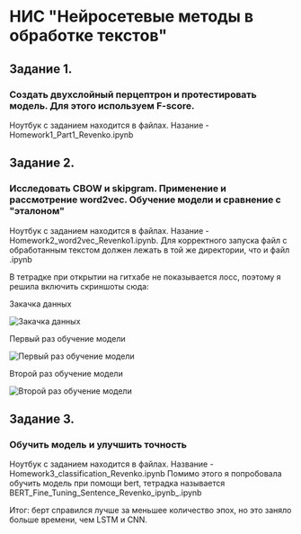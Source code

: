 # НИС "Нейросетевые методы в обработке текстов"

## Задание 1. 
### Создать двухслойный перцептрон и протестировать модель. Для этого используем F-score. 
Ноутбук с заданием находится в файлах. Назание - Homework1_Part1_Revenko.ipynb

## Задание 2. 
### Исследовать CBOW и skipgram. Применение и рассмотрение word2vec. Обучение модели и сравнение с "эталоном"
Ноутбук с заданием находится в файлах. Назание - Homework2_word2vec_Revenko1.ipynb. Для корректного запуска файл с обработанным текстом должен лежать в той же директории, что и файл .ipynb

В тетрадке при открытии на гитхабе не показывается лосс, поэтому я решила включить скриншоты сюда:

Закачка данных

![Закачка данных](https://user-images.githubusercontent.com/32986053/202277398-07908125-7395-4220-bce8-81be251662fa.png)

Первый раз обучение модели

![Первый раз обучение модели](https://user-images.githubusercontent.com/32986053/202277465-dfd4794c-e0d6-4fbc-88e3-a3c5d7ebbb7d.png)

Второй раз обучение модели

![Второй раз обучение модели](https://user-images.githubusercontent.com/32986053/202277563-157e7414-013d-460a-a225-7fe5ec405515.png)

## Задание 3.
### Обучить модель и улучшить точность
Ноутбук с заданием находится в файлах. Название - Homework3_classification_Revenko.ipynb
Помимо этого я попробовала обучить модель при помощи bert, тетрадка называется BERT_Fine_Tuning_Sentence_Revenko_ipynb_.ipynb

Итог: берт справился лучше за меньшее количество эпох, но это заняло больше времени, чем LSTM и CNN.
